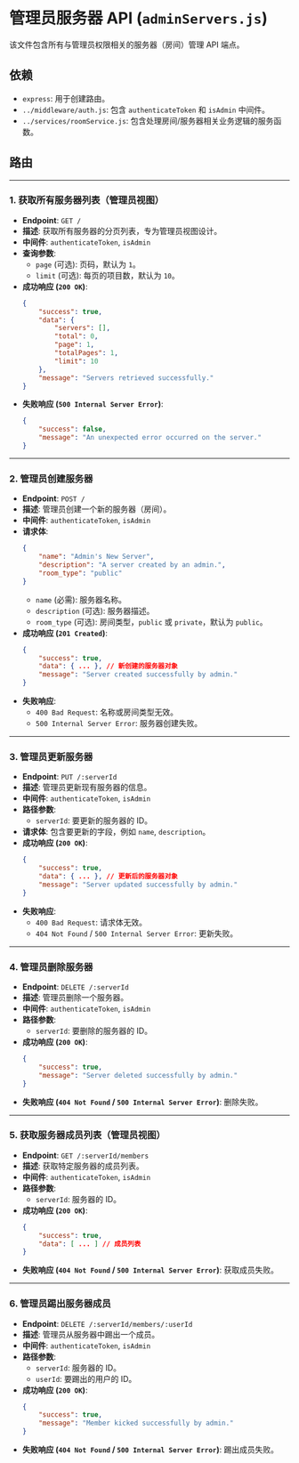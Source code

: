 # 管理员服务器 API (`adminServers.js`)

该文件包含所有与管理员权限相关的服务器（房间）管理 API 端点。

## 依赖

- `express`: 用于创建路由。
- `../middleware/auth.js`: 包含 `authenticateToken` 和 `isAdmin` 中间件。
- `../services/roomService.js`: 包含处理房间/服务器相关业务逻辑的服务函数。

## 路由

---

### 1. 获取所有服务器列表（管理员视图）

- **Endpoint**: `GET /`
- **描述**: 获取所有服务器的分页列表，专为管理员视图设计。
- **中间件**: `authenticateToken`, `isAdmin`
- **查询参数**:
    - `page` (可选): 页码，默认为 `1`。
    - `limit` (可选): 每页的项目数，默认为 `10`。
- **成功响应 (`200 OK`)**:
  ```json
  {
      "success": true,
      "data": { 
          "servers": [], 
          "total": 0, 
          "page": 1, 
          "totalPages": 1, 
          "limit": 10 
      },
      "message": "Servers retrieved successfully."
  }
  ```
- **失败响应 (`500 Internal Server Error`)**:
  ```json
  {
      "success": false,
      "message": "An unexpected error occurred on the server."
  }
  ```

---

### 2. 管理员创建服务器

- **Endpoint**: `POST /`
- **描述**: 管理员创建一个新的服务器（房间）。
- **中间件**: `authenticateToken`, `isAdmin`
- **请求体**:
  ```json
  {
      "name": "Admin's New Server",
      "description": "A server created by an admin.",
      "room_type": "public"
  }
  ```
  - `name` (必需): 服务器名称。
  - `description` (可选): 服务器描述。
  - `room_type` (可选): 房间类型，`public` 或 `private`，默认为 `public`。
- **成功响应 (`201 Created`)**:
  ```json
  {
      "success": true,
      "data": { ... }, // 新创建的服务器对象
      "message": "Server created successfully by admin."
  }
  ```
- **失败响应**:
    - `400 Bad Request`: 名称或房间类型无效。
    - `500 Internal Server Error`: 服务器创建失败。

---

### 3. 管理员更新服务器

- **Endpoint**: `PUT /:serverId`
- **描述**: 管理员更新现有服务器的信息。
- **中间件**: `authenticateToken`, `isAdmin`
- **路径参数**:
    - `serverId`: 要更新的服务器的 ID。
- **请求体**: 包含要更新的字段，例如 `name`, `description`。
- **成功响应 (`200 OK`)**:
  ```json
  {
      "success": true,
      "data": { ... }, // 更新后的服务器对象
      "message": "Server updated successfully by admin."
  }
  ```
- **失败响应**:
    - `400 Bad Request`: 请求体无效。
    - `404 Not Found` / `500 Internal Server Error`: 更新失败。

---

### 4. 管理员删除服务器

- **Endpoint**: `DELETE /:serverId`
- **描述**: 管理员删除一个服务器。
- **中间件**: `authenticateToken`, `isAdmin`
- **路径参数**:
    - `serverId`: 要删除的服务器的 ID。
- **成功响应 (`200 OK`)**:
  ```json
  {
      "success": true,
      "message": "Server deleted successfully by admin."
  }
  ```
- **失败响应 (`404 Not Found` / `500 Internal Server Error`)**: 删除失败。

---

### 5. 获取服务器成员列表（管理员视图）

- **Endpoint**: `GET /:serverId/members`
- **描述**: 获取特定服务器的成员列表。
- **中间件**: `authenticateToken`, `isAdmin`
- **路径参数**:
    - `serverId`: 服务器的 ID。
- **成功响应 (`200 OK`)**:
  ```json
  {
      "success": true,
      "data": [ ... ] // 成员列表
  }
  ```
- **失败响应 (`404 Not Found` / `500 Internal Server Error`)**: 获取成员失败。

---

### 6. 管理员踢出服务器成员

- **Endpoint**: `DELETE /:serverId/members/:userId`
- **描述**: 管理员从服务器中踢出一个成员。
- **中间件**: `authenticateToken`, `isAdmin`
- **路径参数**:
    - `serverId`: 服务器的 ID。
    - `userId`: 要踢出的用户的 ID。
- **成功响应 (`200 OK`)**:
  ```json
  {
      "success": true,
      "message": "Member kicked successfully by admin."
  }
  ```
- **失败响应 (`404 Not Found` / `500 Internal Server Error`)**: 踢出成员失败。
